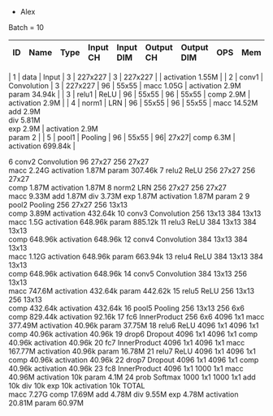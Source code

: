 * Alex

Batch = 10


| ID | Name | Type | Input CH | Input DIM | Output CH | Output DIM | OPS | Mem |
| -- | :--- | :--- | :--- | :--- | :--- |:--- | :--- | :--- | 

| 1	| data | Input | 3	| 227x227	| 3	| 227x227		|  | activation	1.55M |
| 2	| conv1 | Convolution | 3	 |  227x227	| 96	|  55x55	| macc	1.05G | activation	2.9M <br> param	34.94k | 
| 3	| relu1	| ReLU | 96	| 55x55 | 96 | 55x55	| comp	2.9M | activation	2.9M |
| 4	| norm1	| LRN | 96	| 55x55	| 96 | 55x55	| macc	14.52M <br> add	2.9M <br> div	5.81M <br> exp	2.9M |
activation	2.9M <br> param	2 |
| 5	| pool1 | Pooling | 96 | 55x55 |	96| 	27x27| 	comp	6.3M | activation	699.84k |


6	conv2	Convolution		96	27x27	256	27x27	
macc	2.24G
activation	1.87M
param	307.46k
7	relu2	ReLU		256	27x27	256	27x27	
comp	1.87M
activation	1.87M
8	norm2	LRN		256	27x27	256	27x27	
macc	9.33M
add	1.87M
div	3.73M
exp	1.87M
activation	1.87M
param	2
9	pool2	Pooling		256	27x27	256	13x13	
comp	3.89M
activation	432.64k
10	conv3	Convolution		256	13x13	384	13x13	
macc	1.5G
activation	648.96k
param	885.12k
11	relu3	ReLU		384	13x13	384	13x13	
comp	648.96k
activation	648.96k
12	conv4	Convolution		384	13x13	384	13x13	
macc	1.12G
activation	648.96k
param	663.94k
13	relu4	ReLU		384	13x13	384	13x13	
comp	648.96k
activation	648.96k
14	conv5	Convolution		384	13x13	256	13x13	
macc	747.6M
activation	432.64k
param	442.62k
15	relu5	ReLU		256	13x13	256	13x13	
comp	432.64k
activation	432.64k
16	pool5	Pooling		256	13x13	256	6x6	
comp	829.44k
activation	92.16k
17	fc6	InnerProduct		256	6x6	4096	1x1	
macc	377.49M
activation	40.96k
param	37.75M
18	relu6	ReLU		4096	1x1	4096	1x1	
comp	40.96k
activation	40.96k
19	drop6	Dropout		4096	1x1	4096	1x1	
comp	40.96k
activation	40.96k
20	fc7	InnerProduct		4096	1x1	4096	1x1	
macc	167.77M
activation	40.96k
param	16.78M
21	relu7	ReLU		4096	1x1	4096	1x1	
comp	40.96k
activation	40.96k
22	drop7	Dropout		4096	1x1	4096	1x1	
comp	40.96k
activation	40.96k
23	fc8	InnerProduct		4096	1x1	1000	1x1	
macc	40.96M
activation	10k
param	4.1M
24	prob	Softmax		1000	1x1	1000	1x1	
add	10k
div	10k
exp	10k
activation	10k
TOTAL							
macc	7.27G
comp	17.69M
add	4.78M
div	9.55M
exp	4.78M
activation	20.81M
param	60.97M

